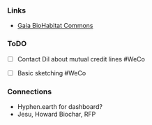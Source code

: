 ### Links
- [Gaia BioHabitat Commons](https://docs.google.com/presentation/d/13xWKMRdfa1vJauJCn8SQq9fQqP9EEVJOowg78PU9hwM/edit#slide=id.g14d6de67000_0_617)

### ToDO
- [ ] Contact Dil about mutual credit lines #WeCo 
- [ ] Basic sketching #WeCo 


### Connections
- Hyphen.earth for dashboard?
- Jesu, Howard Biochar, RFP